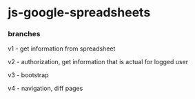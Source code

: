 # js-google-spreadsheets

###  branches

v1 - get information from spreadsheet

v2 - authorization, get information that is actual for logged user

v3 - bootstrap

v4 - navigation, diff pages
